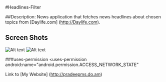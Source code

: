 #Headlines-Filter


##Description:
News application that fetches news headlines about chosen topics from [Daylife.com] (http://Daylife.com).


## Screen Shots
![Alt text](http://pradeepms.do.am/GitHub-Images/news1.png "Headlines UI")
![Alt text](http://pradeepms.do.am/GitHub-Images/news2.png "Webkit UI")


###uses-permission
	<uses-permission android:name="android.permission.INTERNET"/>
	<uses-permission android:name="android.permission.ACCESS_NETWORK_STATE"
      
Link to [My Website] (http://pradeepms.do.am)

